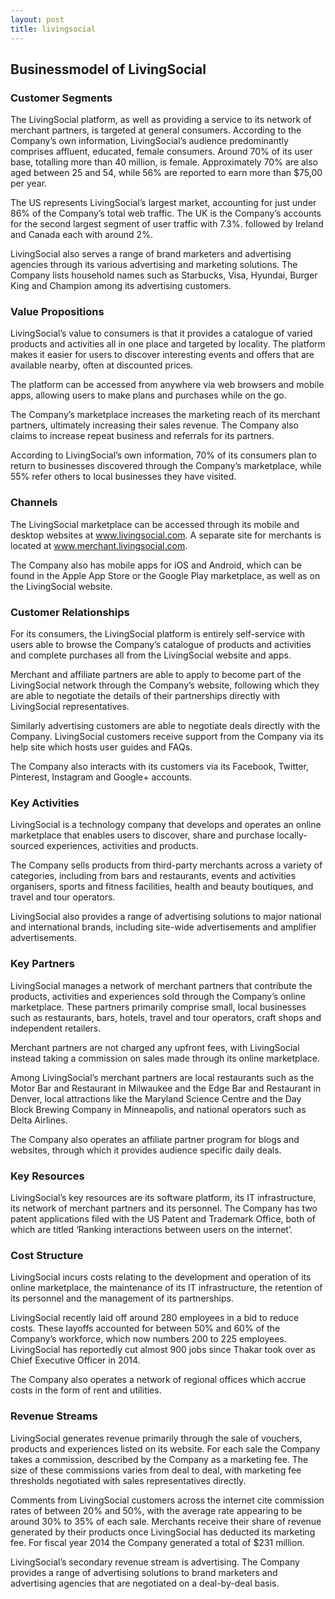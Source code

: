 ```yaml
---
layout: post
title: livingsocial
---
```


Businessmodel of LivingSocial
------------------------------

### Customer Segments

The LivingSocial platform, as well as providing a service to its network of merchant partners, is targeted at general consumers. According to the Company’s own information, LivingSocial’s audience predominantly comprises affluent, educated, female consumers. Around 70% of its user base, totalling more than 40 million, is female. Approximately 70% are also aged between 25 and 54, while 56% are reported to earn more than $75,00 per year.

The US represents LivingSocial’s largest market, accounting for just under 86% of the Company’s total web traffic. The UK is the Company’s accounts for the second largest segment of user traffic with 7.3%. followed by Ireland and Canada each with around 2%.

LivingSocial also serves a range of brand marketers and advertising agencies through its various advertising and marketing solutions. The Company lists household names such as Starbucks, Visa, Hyundai, Burger King and Champion among its advertising customers.

### Value Propositions

LivingSocial’s value to consumers is that it provides a catalogue of varied products and activities all in one place and targeted by locality. The platform makes it easier for users to discover interesting events and offers that are available nearby, often at discounted prices.

The platform can be accessed from anywhere via web browsers and mobile apps, allowing users to make plans and purchases while on the go.

The Company’s marketplace increases the marketing reach of its merchant partners, ultimately increasing their sales revenue. The Company also claims to increase repeat business and referrals for its partners.

According to LivingSocial’s own information, 70% of its consumers plan to return to businesses discovered through the Company’s marketplace, while 55% refer others to local businesses they have visited.

### Channels

The LivingSocial marketplace can be accessed through its mobile and desktop websites at www.livingsocial.com. A separate site for merchants is located at www.merchant.livingsocial.com.

The Company also has mobile apps for iOS and Android, which can be found in the Apple App Store or the Google Play marketplace, as well as on the LivingSocial website.

### Customer Relationships

For its consumers, the LivingSocial platform is entirely self-service with users able to browse the Company’s catalogue of products and activities and complete purchases all from the LivingSocial website and apps.

Merchant and affiliate partners are able to apply to become part of the LivingSocial network through the Company’s website, following which they are able to negotiate the details of their partnerships directly with LivingSocial representatives.

Similarly advertising customers are able to negotiate deals directly with the Company. LivingSocial customers receive support from the Company via its help site which hosts user guides and FAQs.

The Company also interacts with its customers via its Facebook, Twitter, Pinterest, Instagram and Google+ accounts.

### Key Activities

LivingSocial is a technology company that develops and operates an online marketplace that enables users to discover, share and purchase locally-sourced experiences, activities and products.

The Company sells products from third-party merchants across a variety of categories, including from bars and restaurants, events and activities organisers, sports and fitness facilities, health and beauty boutiques, and travel and tour operators.

LivingSocial also provides a range of advertising solutions to major national and international brands, including site-wide advertisements and amplifier advertisements.

### Key Partners

LivingSocial manages a network of merchant partners that contribute the products, activities and experiences sold through the Company’s online marketplace. These partners primarily comprise small, local businesses such as restaurants, bars, hotels, travel and tour operators, craft shops and independent retailers.

Merchant partners are not charged any upfront fees, with LivingSocial instead taking a commission on sales made through its online marketplace.

Among LivingSocial’s merchant partners are local restaurants such as the Motor Bar and Restaurant in Milwaukee and the Edge Bar and Restaurant in Denver, local attractions like the Maryland Science Centre and the Day Block Brewing Company in Minneapolis, and national operators such as Delta Airlines.

The Company also operates an affiliate partner program for blogs and websites, through which it provides audience specific daily deals.

### Key Resources

LivingSocial’s key resources are its software platform, its IT infrastructure, its network of merchant partners and its personnel. The Company has two patent applications filed with the US Patent and Trademark Office, both of which are titled ‘Ranking interactions between users on the internet’.

### Cost Structure

LivingSocial incurs costs relating to the development and operation of its online marketplace, the maintenance of its IT infrastructure, the retention of its personnel and the management of its partnerships.

LivingSocial recently laid off around 280 employees in a bid to reduce costs. These layoffs accounted for between 50% and 60% of the Company’s workforce, which now numbers 200 to 225 employees. LivingSocial has reportedly cut almost 900 jobs since Thakar took over as Chief Executive Officer in 2014.

The Company also operates a network of regional offices which accrue costs in the form of rent and utilities.

### Revenue Streams

LivingSocial generates revenue primarily through the sale of vouchers, products and experiences listed on its website. For each sale the Company takes a commission, described by the Company as a marketing fee. The size of these commissions varies from deal to deal, with marketing fee thresholds negotiated with sales representatives directly.

Comments from LivingSocial customers across the internet cite commission rates of between 20% and 50%, with the average rate appearing to be around 30% to 35% of each sale. Merchants receive their share of revenue generated by their products once LivingSocial has deducted its marketing fee. For fiscal year 2014 the Company generated a total of $231 million.

LivingSocial’s secondary revenue stream is advertising. The Company provides a range of advertising solutions to brand marketers and advertising agencies that are negotiated on a deal-by-deal basis.
